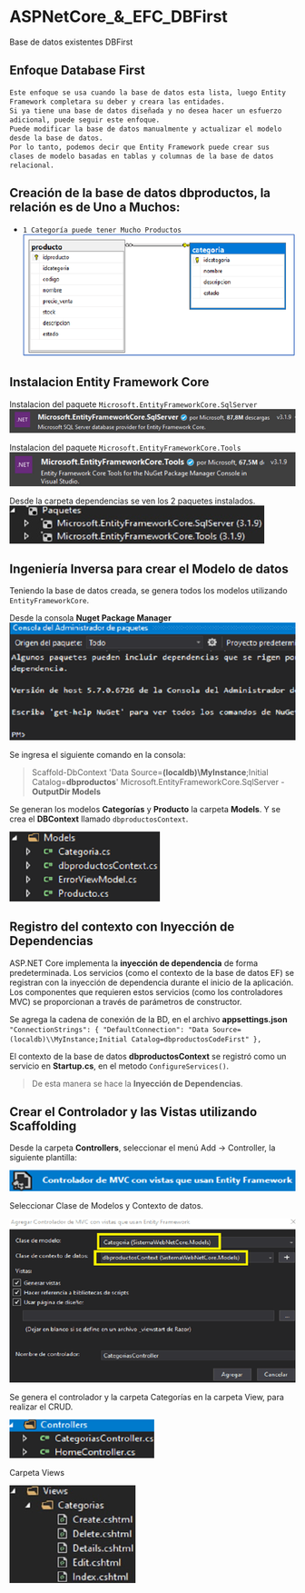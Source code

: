 # ASPNetCore_&_EFC_DBFirst
Base de datos existentes DBFirst

## Enfoque Database First
```
Este enfoque se usa cuando la base de datos esta lista, luego Entity Framework completara su deber y creara las entidades.
Si ya tiene una base de datos diseñada y no desea hacer un esfuerzo adicional, puede seguir este enfoque.
Puede modificar la base de datos manualmente y actualizar el modelo desde la base de datos.
Por lo tanto, podemos decir que Entity Framework puede crear sus clases de modelo basadas en tablas y columnas de la base de datos relacional.
```

## Creación de la base de datos dbproductos, la relación es de Uno a Muchos:
- `1 Categoría puede tener Mucho Productos`
![Relacion Uno a Muchos](Relacion_CategoriaProductos.png)

## Instalacion Entity Framework Core
Instalacion del paquete `Microsoft.EntityFrameworkCore.SqlServer`
![Entity Framework Core](Entity%20Framework%20Core.jpg)

Instalacion del paquete `Microsoft.EntityFrameworkCore.Tools`
![Microsoft.EntityFrameworkCore.Tools](Microsoft.EntityFrameworkCore.Tools.jpg)

Desde la carpeta dependencias se ven los 2 paquetes instalados.
![Paquetes](Paquetes.jpg)

## Ingeniería Inversa para crear el Modelo de datos
Teniendo la base de datos creada, se genera todos los modelos utilizando `EntityFrameworkCore`.

Desde la consola **Nuget Package Manager**
![](Nuget%20Package%20Manager.png)

Se ingresa el siguiente comando en la consola:
> Scaffold-DbContext 'Data Source=**(localdb)\MyInstance**;Initial Catalog=**dbproductos**' Microsoft.EntityFrameworkCore.SqlServer -**OutputDir Models**

Se generan los modelos **Categorías** y **Producto** la carpeta **Models**. Y se crea el **DBContext** llamado `dbproductosContext`.

![](Modelos.png)

## Registro del contexto con Inyección de Dependencias
ASP.NET Core implementa la **inyección de dependencia** de forma predeterminada. Los
servicios (como el contexto de la base de datos EF) se registran con la inyección de
dependencia durante el inicio de la aplicación. Los componentes que requieren estos
servicios (como los controladores MVC) se proporcionan a través de parámetros de
constructor.

Se agrega la cadena de conexión de la BD, en el archivo **appsettings.json**
  `"ConnectionStrings": {
    "DefaultConnection": "Data Source=(localdb)\\MyInstance;Initial Catalog=dbproductosCodeFirst"
  },`

El contexto de la base de datos **dbproductosContext** se registró como un servicio
en **Startup.cs**, en el metodo `ConfigureServices()`.

> De esta manera se hace la **Inyección de Dependencias**.

## Crear el Controlador y las Vistas utilizando Scaffolding
Desde la carpeta **Controllers**, seleccionar el menú Add -> Controller, la siguiente plantilla:

![](plantilla.png)

Seleccionar Clase de Modelos y Contexto de datos.

![](Vista.png)

Se genera el controlador y la carpeta Categorías en la carpeta View, para realizar el CRUD.

![](Controllers.png)

Carpeta Views

![](Views.jpg)



